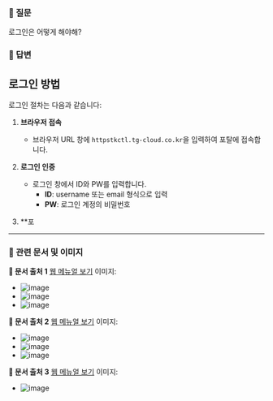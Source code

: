 ### 💬 질문
로그인은 어떻게 해야해?

### 🧠 답변
## 로그인 방법

로그인 절차는 다음과 같습니다:

1. **브라우저 접속**
   - 브라우저 URL 창에 `httpstkctl.tg-cloud.co.kr`을 입력하여 포탈에 접속합니다.

2. **로그인 인증**
   - 로그인 창에서 ID와 PW를 입력합니다.
     - **ID**: username 또는 email 형식으로 입력
     - **PW**: 로그인 계정의 비밀번호

3. **포

---

### 📎 관련 문서 및 이미지

**🔗 문서 출처 1**
[웹 메뉴얼 보기](https://doc.tg-cloud.co.kr/manual/console/login/login/login)
이미지:
- ![image](https://doc.tg-cloud.co.kr/manual/console/login/login/img/login_url.png)
- ![image](https://doc.tg-cloud.co.kr/manual/console/login/login/img/login_input.png)
- ![image](https://doc.tg-cloud.co.kr/manual/console/login/login/img/login_success.png)

**🔗 문서 출처 2**
[웹 메뉴얼 보기](https://doc.tg-cloud.co.kr/manual/console/firstUser/login/login)
이미지:
- ![image](https://doc.tg-cloud.co.kr/manual/console/firstUser/login/img/login_url.png)
- ![image](https://doc.tg-cloud.co.kr/manual/console/firstUser/login/img/login_input.png)
- ![image](https://doc.tg-cloud.co.kr/manual/console/firstUser/login/img/login_first_menu.png)

**🔗 문서 출처 3**
[웹 메뉴얼 보기](https://doc.tg-cloud.co.kr/manual/console/header/header/header)
이미지:
- ![image](https://doc.tg-cloud.co.kr/manual/console/header/header/img/header_info.png)
